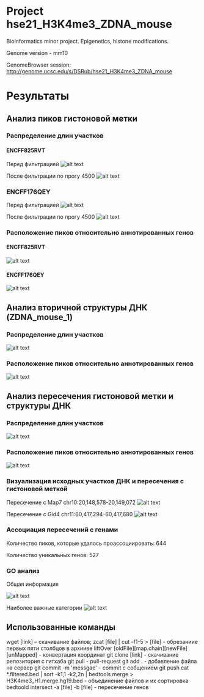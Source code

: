 # Project hse21_H3K4me3_ZDNA_mouse

Bioinformatics minor project. Epigenetics, histone modifications.

Genome version - mm10

GenomeBrowser session: http://genome.ucsc.edu/s/DSRub/hse21_H3K4me3_ZDNA_mouse

# Результаты
## Анализ пиков гистоновой метки
### Распределение длин участков
#### ENCFF825RVT
Перед фильтрацией
![alt text](https://github.com/dimarub2000/hse21_H3K4me3_ZDNA_mouse/blob/main/images2png/filter_peaks.H3K4me3_MEL.ENCFF825RVT.mm10.init.hist.pdf.png-1.png)

После фильтрации по прогу 4500
![alt text](https://github.com/dimarub2000/hse21_H3K4me3_ZDNA_mouse/blob/main/images2png/filter_peaks.H3K4me3_MEL.ENCFF825RVT.mm10.filtered.hist.pdf.png-1.png)

### ENCFF176QEY
Перед фильтрацией
![alt text](https://github.com/dimarub2000/hse21_H3K4me3_ZDNA_mouse/blob/main/images2png/filter_peaks.H3K4me3_MEL.ENCFF176QEY.mm10.init.hist.pdf.png-1.png)

После фильтрации по прогу 4500
![alt text](https://github.com/dimarub2000/hse21_H3K4me3_ZDNA_mouse/blob/main/images2png/filter_peaks.H3K4me3_MEL.ENCFF176QEY.mm10.filtered.hist.pdf.png-1.png)

### Расположение пиков относительно аннотированных генов
#### ENCFF825RVT
![alt text](https://github.com/dimarub2000/hse21_H3K4me3_ZDNA_mouse/blob/main/images2png/chip_seeker.H3K4me3_MEL.ENCFF825RVT.mm10.filtered.plotAnnoPie.pdf.png-1.png)

#### ENCFF176QEY
![alt text](https://github.com/dimarub2000/hse21_H3K4me3_ZDNA_mouse/blob/main/images2png/chip_seeker.H3K4me3_MEL.ENCFF176QEY.mm10.filtered.plotAnnoPie.pdf.png-1.png)

## Анализ вторичной структуры ДНК (ZDNA_mouse_1)
### Распределение длин участков
![alt text](https://github.com/dimarub2000/hse21_H3K4me3_ZDNA_mouse/blob/main/images2png/len_hist.mouseZ-DNA1.pdf.png-1.png)

### Расположение пиков относительно аннотированных генов
![alt text](https://github.com/dimarub2000/hse21_H3K4me3_ZDNA_mouse/blob/main/images2png/chip_seeker.mouseZ-DNA1.plotAnnoPie.pdf.png-1.png)

## Анализ пересечения гистоновой метки и структуры ДНК
### Распределение длин участков
![alt text](https://github.com/dimarub2000/hse21_H3K4me3_ZDNA_mouse/blob/main/images2png/len_hist.H3K4me3_MEL.intersect_with_mouseZ-DNA1.pdf.png-1.png)

### Расположение пиков относительно аннотированных генов
![alt text](https://github.com/dimarub2000/hse21_H3K4me3_ZDNA_mouse/blob/main/images2png/chip_seeker.H3K4me3_MEL.intersect_with_mouseZ-DNA1.plotAnnoPie.pdf.png-1.png)

### Визуализация исходных участков ДНК и пересечения с гистоновой меткой
Пересечение с Map7 chr10:20,148,578-20,149,072
![alt text](https://github.com/dimarub2000/hse21_H3K4me3_ZDNA_mouse/blob/main/images2png/intersect_Map7.png)

Пересечение с Gid4 chr11:60,417,294-60,417,680
![alt text](https://github.com/dimarub2000/hse21_H3K4me3_ZDNA_mouse/blob/main/images2png/intersect_Gid4.png)

### Ассоциация пересечений с генами
Количество пиков, которые удалось проассоциировать: 644

Количество уникальных генов: 527

### GO анализ

Общая информация

![alt text](https://github.com/dimarub2000/hse21_H3K4me3_ZDNA_mouse/blob/main/images2png/pantherdb_GO_analysis_results.png)

Наиболее важные категории
![alt text](https://github.com/dimarub2000/hse21_H3K4me3_ZDNA_mouse/blob/main/images2png/pantherdb_GO_analysis_top.png)

## Использованные команды
wget [link] – скачивание файлов;
zcat [file] | cut -f1-5 > [file] - обрезаниие первых пяти столбцов в архииве
liftOver [oldFile][map.chain][newFile][unMapped] - конвертация координат
git clone [link] - скачивание репозитория с гитхаба
git pull - pull-request
git add . - добавление файла на сервер
git commit -m 'messgae' - commit с собщением
git push
cat *.filtered.bed | sort -k1,1 -k2,2n | bedtools merge > H3K4me3_H1.merge.hg19.bed - объединение файлов и их сортировка
bedtoold intersect -a [file] -b [file] - пересечение генов
